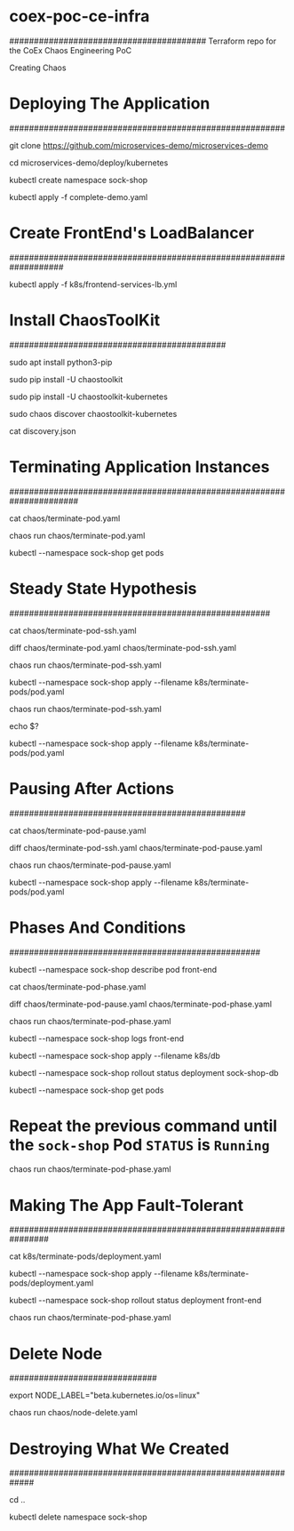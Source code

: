 # coex-poc-ce-infra #
########################################
Terraform repo for the CoEx Chaos Engineering PoC

Creating Chaos

# Deploying The Application #
########################################################

git clone https://github.com/microservices-demo/microservices-demo

cd microservices-demo/deploy/kubernetes

kubectl create namespace sock-shop

kubectl apply -f complete-demo.yaml

# Create FrontEnd's LoadBalancer  #
###################################################################

kubectl apply -f k8s/frontend-services-lb.yml

# Install ChaosToolKit  #
############################################

sudo apt install python3-pip

sudo pip install -U chaostoolkit

sudo pip install -U chaostoolkit-kubernetes

sudo chaos discover chaostoolkit-kubernetes

cat discovery.json

# Terminating Application Instances #
######################################################################

cat chaos/terminate-pod.yaml

chaos run chaos/terminate-pod.yaml

kubectl --namespace sock-shop get pods

# Steady State Hypothesis #
#####################################################

cat chaos/terminate-pod-ssh.yaml

diff chaos/terminate-pod.yaml chaos/terminate-pod-ssh.yaml

chaos run chaos/terminate-pod-ssh.yaml

kubectl --namespace sock-shop apply --filename k8s/terminate-pods/pod.yaml

chaos run chaos/terminate-pod-ssh.yaml

echo $?

kubectl --namespace sock-shop apply --filename k8s/terminate-pods/pod.yaml

# Pausing After Actions #
################################################

cat chaos/terminate-pod-pause.yaml

diff chaos/terminate-pod-ssh.yaml chaos/terminate-pod-pause.yaml

chaos run chaos/terminate-pod-pause.yaml

kubectl --namespace sock-shop apply --filename k8s/terminate-pods/pod.yaml

# Phases And Conditions #
###################################################

kubectl --namespace sock-shop describe pod front-end

cat chaos/terminate-pod-phase.yaml

diff chaos/terminate-pod-pause.yaml chaos/terminate-pod-phase.yaml

chaos run chaos/terminate-pod-phase.yaml

kubectl --namespace sock-shop logs front-end

kubectl --namespace sock-shop apply --filename k8s/db

kubectl --namespace sock-shop rollout status deployment sock-shop-db

kubectl --namespace sock-shop get pods

# Repeat the previous command until the `sock-shop` Pod `STATUS` is `Running`

chaos run chaos/terminate-pod-phase.yaml


# Making The App Fault-Tolerant #
################################################################

cat k8s/terminate-pods/deployment.yaml

kubectl --namespace sock-shop apply --filename k8s/terminate-pods/deployment.yaml

kubectl --namespace sock-shop rollout status deployment front-end

chaos run chaos/terminate-pod-phase.yaml

# Delete Node #
##############################

export NODE_LABEL="beta.kubernetes.io/os=linux"

chaos run chaos/node-delete.yaml



# Destroying What We Created #
#############################################################

cd ..

kubectl delete namespace sock-shop